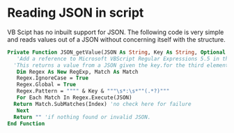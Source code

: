 # Reading JSON in script
VB Scipt has no inbuilt support for JSON. The following code is very simple and reads values out of a JSON without concerning itself with the structure.

```vb
Private Function JSON_getValue(JSON As String, Key As String, Optional Index as Long=0)
   'Add a reference to Microsoft VBScript Regular Expressions 5.5 in the Edit\References... Menu
  'This returns a value from a JSON given the key.for the third element in an array set index=2
   Dim Regex As New RegExp, Match As Match
   Regex.IgnoreCase = True
   Regex.Global = True
   Regex.Pattern = """" & Key & """\s*:\s*""(.*?)"""
   For Each Match In Regex.Execute(JSON)
  Return Match.SubMatches(Index) 'no check here for failure
   Next
  Return "" 'if nothing found or invalid JSON.
End Function
```
